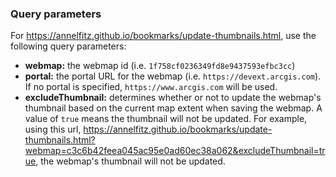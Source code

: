 ### Query parameters

For https://annelfitz.github.io/bookmarks/update-thumbnails.html, use the following query parameters:

- **webmap:** the webmap id (i.e. `1f758cf0236349fd8e9437593efbc3cc`)
- **portal:** the portal URL for the webmap (i.e. `https://devext.arcgis.com`). If no portal is specified, `https://www.arcgis.com` will be used.
- **excludeThumbnail:** determines whether or not to update the webmap's thumbnail based on the current map extent when saving the webmap. A value of `true` means the thumbnail will not be updated. For example, using this url, https://annelfitz.github.io/bookmarks/update-thumbnails.html?webmap=c3c6b42feea045ac95e0ad60ec38a062&excludeThumbnail=true, the webmap's thumbnail will not be updated.
